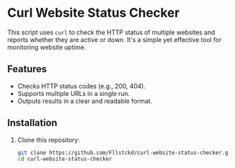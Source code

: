# Curl Website Status Checker

This script uses `curl` to check the HTTP status of multiple websites and reports whether they are active or down. It's a simple yet effective tool for monitoring website uptime.

## Features
- Checks HTTP status codes (e.g., 200, 404).
- Supports multiple URLs in a single run.
- Outputs results in a clear and readable format.

## Installation
1. Clone this repository:
   ```bash
   git clone https://github.com/Fllstckd/curl-website-status-checker.git
   cd curl-website-status-checker
